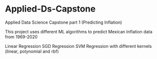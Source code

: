 # Applied-Ds-Capstone
Applied Data Science Capstone part 1 (Predicting Inflation)

This project uses different ML algorithms to predict Mexican Inflation data from 1969-2020

Linear Regression
SGD Regression
SVM Regression with different kernels (linear, polynomial and rbf)



